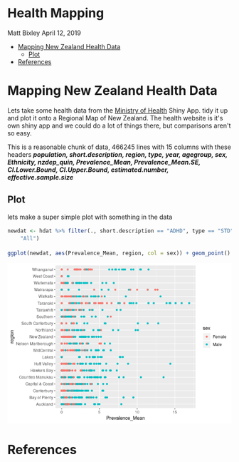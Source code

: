 Health Mapping
================
Matt Bixley
April 12, 2019

-   [Mapping New Zealand Health Data](#mapping-new-zealand-health-data)
    -   [Plot](#plot)
-   [References](#references)

Mapping New Zealand Health Data
===============================

Lets take some health data from the [Ministry of Health](https://minhealthnz.shinyapps.io/nz-health-survey-2014-17-regional-update/_w_ffcb33f6/#!/home) Shiny App. tidy it up and plot it onto a Regional Map of New Zealand. The health website is it's own shiny app and we could do a lot of things there, but comparisons aren't so easy.

This is a reasonable chunk of data, 466245 lines with 15 columns with these headers
***population, short.description, region, type, year, agegroup, sex, Ethnicity, nzdep\_quin, Prevalence\_Mean, Prevalence\_Mean.SE, CI.Lower.Bound, CI.Upper.Bound, estimated.number, effective.sample.size***

Plot
----

lets make a super simple plot with something in the data

``` r
newdat <- hdat %>% filter(., short.description == "ADHD", type == "STD", sex != 
    "All")

ggplot(newdat, aes(Prevalence_Mean, region, col = sex)) + geom_point()
```

![](HealthMap_files/figure-markdown_github/unnamed-chunk-1-1.png)

References
==========
